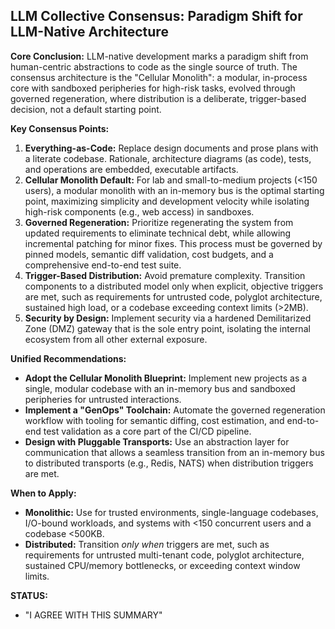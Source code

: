 ## LLM Collective Consensus: Paradigm Shift for LLM-Native Architecture

**Core Conclusion:**
LLM-native development marks a paradigm shift from human-centric abstractions to code as the single source of truth. The consensus architecture is the "Cellular Monolith": a modular, in-process core with sandboxed peripheries for high-risk tasks, evolved through governed regeneration, where distribution is a deliberate, trigger-based decision, not a default starting point.

**Key Consensus Points:**
1.  **Everything-as-Code:** Replace design documents and prose plans with a literate codebase. Rationale, architecture diagrams (as code), tests, and operations are embedded, executable artifacts.
2.  **Cellular Monolith Default:** For lab and small-to-medium projects (<150 users), a modular monolith with an in-memory bus is the optimal starting point, maximizing simplicity and development velocity while isolating high-risk components (e.g., web access) in sandboxes.
3.  **Governed Regeneration:** Prioritize regenerating the system from updated requirements to eliminate technical debt, while allowing incremental patching for minor fixes. This process must be governed by pinned models, semantic diff validation, cost budgets, and a comprehensive end-to-end test suite.
4.  **Trigger-Based Distribution:** Avoid premature complexity. Transition components to a distributed model only when explicit, objective triggers are met, such as requirements for untrusted code, polyglot architecture, sustained high load, or a codebase exceeding context limits (>2MB).
5.  **Security by Design:** Implement security via a hardened Demilitarized Zone (DMZ) gateway that is the sole entry point, isolating the internal ecosystem from all other external exposure.

**Unified Recommendations:**
- **Adopt the Cellular Monolith Blueprint:** Implement new projects as a single, modular codebase with an in-memory bus and sandboxed peripheries for untrusted interactions.
- **Implement a "GenOps" Toolchain:** Automate the governed regeneration workflow with tooling for semantic diffing, cost estimation, and end-to-end test validation as a core part of the CI/CD pipeline.
- **Design with Pluggable Transports:** Use an abstraction layer for communication that allows a seamless transition from an in-memory bus to distributed transports (e.g., Redis, NATS) when distribution triggers are met.

**When to Apply:**
- **Monolithic:** Use for trusted environments, single-language codebases, I/O-bound workloads, and systems with <150 concurrent users and a codebase <500KB.
- **Distributed:** Transition *only when* triggers are met, such as requirements for untrusted multi-tenant code, polyglot architecture, sustained CPU/memory bottlenecks, or exceeding context window limits.

**STATUS:**
- "I AGREE WITH THIS SUMMARY"